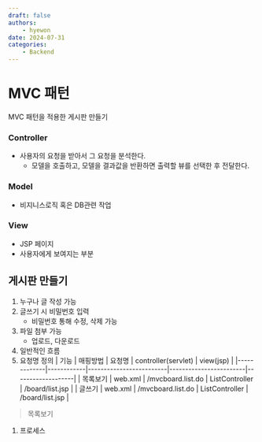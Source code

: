 ```yaml
---
draft: false
authors:
    - hyewon
date: 2024-07-31
categories:
    - Backend
---
```


# MVC 패턴

MVC 패턴을 적용한 게시판 만들기

<!-- more -->

### Controller

-   사용자의 요청을 받아서 그 요청을 분석한다.
    -   모델을 호출하고, 모델을 결과값을 반환하면 출력할 뷰를 선택한 후 전달한다.

### Model

-   비지니스로직 혹은 DB관련 작업

### View

-   JSP 페이지
-   사용자에게 보여지는 부분

## 게시판 만들기

1. 누구나 글 작성 가능
2. 글쓰기 시 비밀번호 입력
    - 비밀번호 통해 수정, 삭제 가능
3. 파일 첨부 가능
    - 업로드, 다운로드
4. 일반적인 흐름
5. 요청명 정의
   | 기능 | 매핑방법 | 요청명 | controller(servlet) | view(jsp) |
   |-------------|------------|-------------------------|------------------------|-------------------|
   | 목록보기 | web.xml | /mvcboard.list.do | ListController | /board/list.jsp |
   | 글쓰기 | web.xml | /mvcboard.list.do | ListController | /board/list.jsp |

> 목록보기

1. 프로세스
